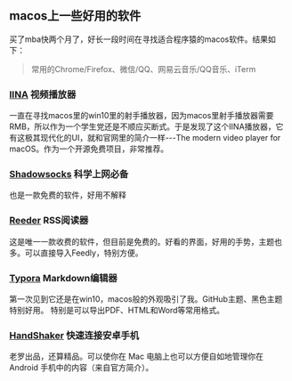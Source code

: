 ## macos上一些好用的软件

买了mba快两个月了，好长一段时间在寻找适合程序猿的macos软件。结果如下：

> 常用的Chrome/Firefox、微信/QQ、网易云音乐/QQ音乐、iTerm

### [IINA](https://lhc70000.github.io/iina/) 视频播放器

一直在寻找macos里的win10里的射手播放器，因为macos里射手播放器需要RMB，所以作为一个学生党还是不顺应买断式。于是发现了这个IINA播放器，它有这极其现代化的UI，就和官网里的简介一样---The modern video player for macOS。作为一个开源免费项目，非常推荐。

### [Shadowsocks](https://github.com/shadowsocks/ShadowsocksX-NG) 科学上网必备

也是一款免费的软件，好用不解释

### [Reeder](http://reederapp.com/mac/) RSS阅读器

这是唯一一款收费的软件，但目前是免费的。好看的界面，好用的手势，主题也多。可以直接导入Feedly，特别方便。

### [Typora](https://www.typora.io/) Markdown编辑器

第一次见到它还是在win10，macos般的外观吸引了我。GitHub主题、黑色主题特别好用。
特别是可以导出PDF、HTML和Word等常用格式。

### [HandShaker](https://www.smartisan.com/apps/#/handshaker) 快速连接安卓手机

老罗出品，还算精品。可以使你在 Mac 电脑上也可以方便自如地管理你在 Android 手机中的内容（来自官方简介）。